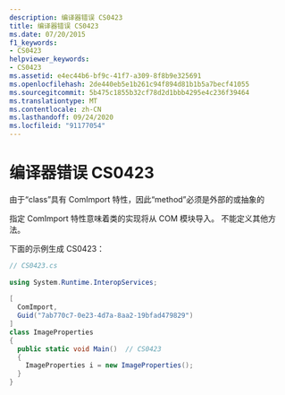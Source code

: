 ```yaml
---
description: 编译器错误 CS0423
title: 编译器错误 CS0423
ms.date: 07/20/2015
f1_keywords:
- CS0423
helpviewer_keywords:
- CS0423
ms.assetid: e4ec44b6-bf9c-41f7-a309-8f8b9e325691
ms.openlocfilehash: 2de440eb5e1b261c94f894d81b1b5a7becf41055
ms.sourcegitcommit: 5b475c1855b32cf78d2d1bbb4295e4c236f39464
ms.translationtype: MT
ms.contentlocale: zh-CN
ms.lasthandoff: 09/24/2020
ms.locfileid: "91177054"
---
```

# <a name="compiler-error-cs0423"></a>编译器错误 CS0423

由于“class”具有 ComImport 特性，因此“method”必须是外部的或抽象的  
  
 指定 ComImport 特性意味着类的实现将从 COM 模块导入。 不能定义其他方法。  
  
 下面的示例生成 CS0423：  
  
```csharp  
// CS0423.cs  
  
using System.Runtime.InteropServices;  
  
[  
  ComImport,  
  Guid("7ab770c7-0e23-4d7a-8aa2-19bfad479829")  
]  
class ImageProperties  
{  
  public static void Main()  // CS0423  
  {  
    ImageProperties i = new ImageProperties();  
  }  
}  
```
